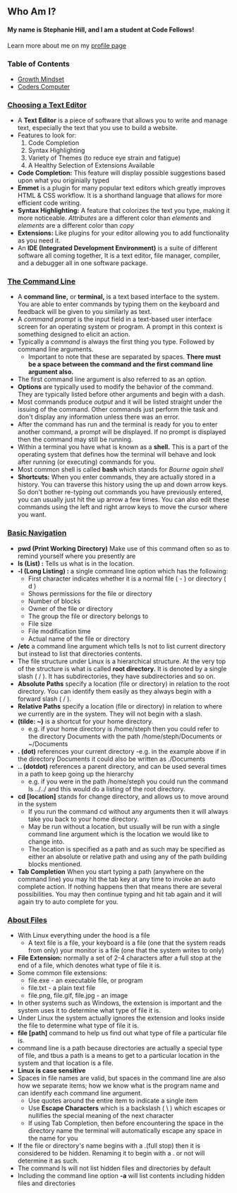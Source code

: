 ## Who Am I?
#### My name is Stephanie Hill, and I am a student at Code Fellows!
Learn more about me on my [profile page](https://github.com/stephnitis)

### Table of Contents
- [Growth Mindset](https://stephnitis.github.io/reading-notes/GrowthMindset.md)
- [Coders Computer](https://stephnitis.github.io/reading-notes/CodersComputer.md)

### [Choosing a Text Editor](https://codefellows.github.io/code-102-guide/curriculum/class-02/Choosing-A-Text-Editor--The-Older-Coder.pdf)

- A **Text Editor** is a piece of software that allows you to write and manage text, especially the text that you use to build a website.
- Features to look for:
  1. Code Completion
  2. Syntax Highlighting
  3. Variety of Themes (to reduce eye strain and fatigue)
  4. A Healthy Selection of Extensions Available
- **Code Completion:** This feature will display possible suggestions based upon what you originially typed
- **Emmet** is a plugin for many popular text editors which greatly improves HTML & CSS workflow. It is a shorthand language that allows for more efficient code writing.
- **Syntax Highlighting:** A feature that colorizes the text you type, making it more noticeable. *Attributes* are a different color than *elements* and *elements* are a different color than *copy*
- **Extensions:** Like plugins for your editor allowing you to add functionality as you need it.
- An **IDE (Integrated Development Environment)** is a suite of different software all coming together, It is a text editor, file manager, compiler, and a debugger all in one software package.

### [The Command Line](https://ryanstutorials.net/linuxtutorial/commandline.php)

- A **command line,** or **terminal,** is a text based interface to the system. You are able to enter commands by typing them on the keyboard and feedback will be given to you similarly as text. 
- A *command prompt* is the input field in a text-based user interface screen for an operating system or program. A prompt in this context is something designed to elicit an action.
- Typically a *command* is always the first thing you type. Followed by command line arguments.
  - Important to note that these are separated by spaces. **There must be a space between the command and the first command line argument also.**
- The first command line argument is also referred to as an *option.*
- **Options** are typically used to modify the behavior of the command. They are typically listed before other arguments and begin with a dash.
- Most commands produce *output* and it will be listed straight under the issuing of the command. Other commands just perform thie task and don't display any information unless there was an error.
- After the command has run and the terminal is ready for you to enter another command, a prompt will be displayed. If no prompt is displayed then the command may still be running.
- Within a terminal you have what is known as a **shell.** This is a part of the operating system that defines how the terminal will behave and look after running (or executing) commands for you.
- Most common shell is called **bash** which stands for *Bourne again shell* 
- **Shortcuts:** When you enter commands, they are actually stored in a history. You can traverse this history using the up and down arrow keys. So don't bother re-typing out commands you have previously entered, you can usually just hit the up arrow a few times. You can also edit these commands using the left and right arrow keys to move the cursor where you want.

### [Basic Navigation](https://ryanstutorials.net/linuxtutorial/navigation.php)

- **pwd (Print Working Directory)** Make use of this command often so as to remind yourself where you presently are
- **ls (List) :** Tells us what is in the location.
- **-l (Long Listing) :** a single command line option which has the following:
  - First character indicates whether it is a normal file ( - ) or directory ( d )
  - Shows permissions for the file or directory
  - Number of blocks
  - Owner of the file or directory
  - The group the file or directory belongs to
  - File size
  - File modification time
  - Actual name of the file or directory
- **/etc** a command line argument which tells ls not to list current directory but instead to list that directories contents.
- The file structure under Linux is a hierarchical structure. At the very top of the structure is what is called **root directory.** It is denoted by a single slash ( / ). It has subdirectories, they have subdirectories and so on.
- **Absolute Paths** specify a location (file or directory) in relation to the root directory. You can identify them easily as they always begin with a forward slash ( / ).
- **Relative Paths** specify a location (file or directory) in relation to where we currently are in the system. They will not begin with a slash.
- **(tilde: ~)** is a shortcut for your home directory.
  - e.g. if your home directory is /home/steph then you could refer to the directory Documents with the path /home/steph/Documents or ~/Documents
- **. (dot)** references your current directory
  -e.g. in the example above if in the directory Documents it could also be written as ./Documents
- **.. (dotdot)** references a parent directory, and can be used several times in a path to keep going up the hierarchy
  - e.g. if you were in the path /home/steph you could run the command ls ../../ and this would do a listing of the root directory.
- **cd [location]** stands for change directory, and allows us to move around in the system
  - If you run the command cd without any arguments then it will always take you back to your home directory.
  - May be run without a location, but usually will be run with a single command line argument which is the location we would like to change into. 
  - The location is specified as a path and as such may be specified as either an absolute or relative path and using any of the path building blocks mentioned.
- **Tab Completion** When you start typing a path (anywhere on the command line) you may hit the tab key at any time to invoke an auto complete action. If nothing happens then that means there are several possibilities. You may then continue typing and hit tab again and it will again try to auto complete for you.

### [About Files](https://ryanstutorials.net/linuxtutorial/aboutfiles.php)

- With Linux everything under the hood is a file
  - A text file is a file, your keyboard is a file (one that the system reads from only) your monitor is a file (one that the system writes to only)
- **File Extension:** normally a set of 2-4 characters after a full stop at the end of a file, which denotes what type of file it is. 
- Some common file extensions:
  - file.exe - an executable file, or program
  - file.txt - a plain text file
  - file.png, file.gif, file.jpg - an image
 - In other systems such as Windows, the extension is important and the system uses it to determine what type of file it is.
 - Under Linux the system actually ignores the extension and looks inside the file to determine what type of file it is.
 - **file [path]** command to help us find out what type of file a particular file is.
  - command line is a path because directories are actually a special type of file, and tbus a path is a means to get to a particular location in the system and that location is a file.
- **Linux is case sensitive**
- Spaces in file names are valid, but spaces in the command line are also how we separate items; how we know what is the program name and can identify each command line argument.
  - Use quotes around the entire item to indicate a single item
  - Use **Escape Characters** which is a backslash ( \ ) which escapes or nullifies the special meaning of the next character
  - If using Tab Completion, then before encountering the space in the directory name the terminal will automatically escape any space in the name for you
- If the file or directory's name begins with a .(full stop) then it is considered to be hidden. Renaming it to begin with a . or not will determine it as such.
- The command ls will not list hidden files and directories by default
- Including the command line option **-a** will list contents including hidden files and directories

